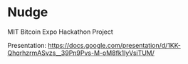 # Nudge
MIT Bitcoin Expo Hackathon Project

Presentation: https://docs.google.com/presentation/d/1KK-QhqrhzrmASvzs__39Pn9Pvs-M-oM8fk1lyVsiTUM/
